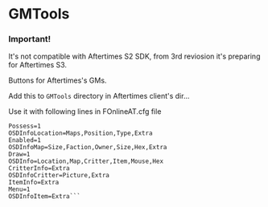 # GMTools

### Important!
It's not compatible with Aftertimes S2 SDK, from 3rd reviosion it's preparing for Aftertimes S3.

Buttons for Aftertimes's GMs.

Add this to `GMTools` directory in Aftertimes client's dir...

Use it with following lines in FOnlineAT.cfg file
```[GMT]
Possess=1
OSDInfoLocation=Maps,Position,Type,Extra
Enabled=1
OSDInfoMap=Size,Faction,Owner,Size,Hex,Extra
Draw=1
OSDInfo=Location,Map,Critter,Item,Mouse,Hex
CritterInfo=Extra
OSDInfoCritter=Picture,Extra
ItemInfo=Extra
Menu=1
OSDInfoItem=Extra```
